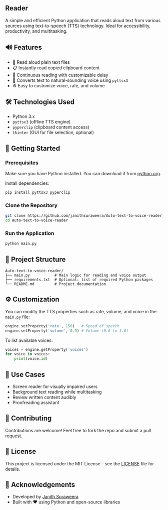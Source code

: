 ## Reader

A simple and efficient Python application that reads aloud text from various sources using text-to-speech (TTS) technology. Ideal for accessibility, productivity, and multitasking.

## 🔊 Features

- 📄 Read aloud plain text files
- 📋 Instantly read copied clipboard content
- 🔁 Continuous reading with customizable delay
- 🎤 Converts text to natural-sounding voice using `pyttsx3`
- ⚙️ Easy to customize voice, rate, and volume

## 🛠️ Technologies Used

- Python 3.x
- `pyttsx3` (offline TTS engine)
- `pyperclip` (clipboard content access)
- `tkinter` (GUI for file selection, optional)

## 🚀 Getting Started

### Prerequisites

Make sure you have Python installed. You can download it from [python.org](https://www.python.org/downloads/).

Install dependencies:

```bash
pip install pyttsx3 pyperclip
````

### Clone the Repository

```bash
git clone https://github.com/janithsuraweera/Auto-text-to-voice-reader.git
cd Auto-text-to-voice-reader
```

### Run the Application

```bash
python main.py
```

## 📂 Project Structure

```
Auto-text-to-voice-reader/
├── main.py           # Main logic for reading and voice output
├── requirements.txt  # Optional: list of required Python packages
└── README.md         # Project documentation
```

## ⚙️ Customization

You can modify the TTS properties such as rate, volume, and voice in the `main.py` file:

```python
engine.setProperty('rate', 150)   # Speed of speech
engine.setProperty('volume', 0.9) # Volume (0.0 to 1.0)
```

To list available voices:

```python
voices = engine.getProperty('voices')
for voice in voices:
    print(voice.id)
```

## 📌 Use Cases

* Screen reader for visually impaired users
* Background text reading while multitasking
* Review written content audibly
* Proofreading assistant

## 🤝 Contributing

Contributions are welcome! Feel free to fork the repo and submit a pull request.

## 📄 License

This project is licensed under the MIT License - see the [LICENSE](LICENSE) file for details.

## 🙌 Acknowledgements

* Developed by [Janith Suraweera](https://github.com/janithsuraweera)
* Built with ❤️ using Python and open-source libraries
